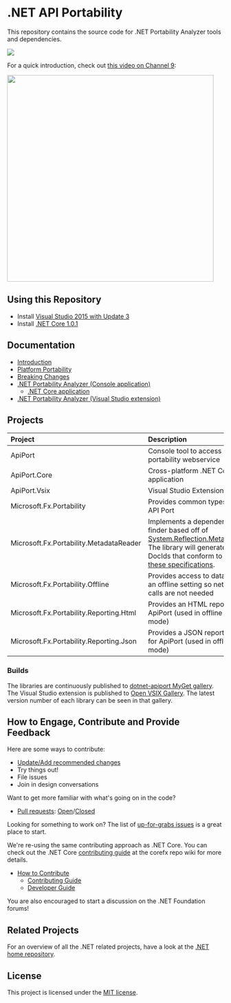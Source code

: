 # .NET API Portability

This repository contains the source code for .NET Portability Analyzer tools and
dependencies.

[![][BuildStatus]][myget]

For a quick introduction, check out [this video on Channel 9][Channel 9 Video]:

[<img src="https://sec.ch9.ms/ch9/031c/f3d7672b-dd71-4a18-a8b4-37573c08031c/DotNetPortabilityAnalyzer_960.jpg" width="480" />][Channel 9 Video]

## Using this Repository

* Install [Visual Studio 2015 with Update 3][Visual Studio 2015]
* Install [.NET Core 1.0.1](https://dot.net/core)

## Documentation

* [Introduction](docs/HowTo)
* [Platform Portability](docs/HowTo/PlatformPortability.md)
* [Breaking Changes](docs/HowTo/BreakingChanges.md)
* [.NET Portability Analyzer (Console application)](docs/Console/README.md)
    * [.NET Core application](docs/Console/README.md#using-net-core-application)
* [.NET Portability Analyzer (Visual Studio extension)](docs/VSExtension/README.md)

## Projects

| Project | Description |
| :------ | :---------- |
| ApiPort | Console tool to access portability webservice | 
| ApiPort.Core | Cross-platform .NET Core application | 
| ApiPort.Vsix | Visual Studio Extension | 
| Microsoft.Fx.Portability | Provides common types for API Port |
| Microsoft.Fx.Portability.MetadataReader | Implements a dependency finder based off of [System.Reflection.Metadata][System.Reflection.Metadata]. The library  will generate DocIds that conform to [these specifications][DocId]. |
| Microsoft.Fx.Portability.Offline | Provides access to data in an offline setting so network calls are not needed |
| Microsoft.Fx.Portability.Reporting.Html | Provides an HTML report for ApiPort (used in offline mode) |
| Microsoft.Fx.Portability.Reporting.Json | Provides a JSON reporter for ApiPort (used in offline mode) |

### Builds

The libraries are continuously published to [dotnet-apiport MyGet gallery][myget]. The Visual Studio extension is published to [Open VSIX Gallery][VSIX Gallery].  The latest version number of each library can be seen in that gallery.

## How to Engage, Contribute and Provide Feedback

Here are some ways to contribute:
* [Update/Add recommended changes](docs/RecommendedChanges/README.md)
* Try things out!
* File issues
* Join in design conversations

Want to get more familiar with what's going on in the code?
* [Pull requests][PR]: [Open][PR-Open]/[Closed][PR-Closed]

Looking for something to work on? The list of [up-for-grabs issues][Issues-Open]
is a great place to start.

We're re-using the same contributing approach as .NET Core. You can check out 
the .NET Core [contributing guide][Contributing Guide] at the corefx repo wiki 
for more details.

* [How to Contribute][Contributing Guide]
    * [Contributing Guide][Contributing Guide]
    * [Developer Guide][Developer Guide]

You are also encouraged to start a discussion on the .NET Foundation forums!

## Related Projects

For an overview of all the .NET related projects, have a look at the
[.NET home repository](https://github.com/Microsoft/dotnet).

## License

This project is licensed under the [MIT license](LICENSE).

[BuildStatus]: https://devdiv.visualstudio.com/_apis/public/build/definitions/0bdbc590-a062-4c3f-b0f6-9383f67865ee/484/badge
[Channel 9 Video]: https://channel9.msdn.com/Blogs/Seth-Juarez/A-Brief-Look-at-the-NET-Portability-Analyzer
[Contributing Guide]: https://github.com/dotnet/corefx/wiki/Contributing
[Developer Guide]: https://github.com/dotnet/corefx/wiki/Developer-Guide
[DocId]: https://msdn.microsoft.com/en-us/library/fsbx0t7x.aspx
[Issues-Open]: https://github.com/Microsoft/dotnet-apiport/issues?q=is%3Aopen+is%3Aissue
[PR]: https://github.com/Microsoft/dotnet-apiport/pulls
[PR-Closed]: https://github.com/Microsoft/dotnet-apiport/pulls?q=is%3Apr+is%3Aclosed
[PR-Open]: https://github.com/Microsoft/dotnet-apiport/pulls?q=is%3Aopen+is%3Apr
[myget]: https://dotnet.myget.org/gallery/dotnet-apiport
[System.Reflection.Metadata]: https://github.com/dotnet/corefx/tree/master/src/System.Reflection.Metadata
[Visual Studio 2015]: http://www.visualstudio.com/en-us/downloads/visual-studio-2015-downloads-vs.aspx
[VSIX Gallery]: http://vsixgallery.com/extension/55d15546-28ca-40dc-af23-dfa503e9c5fe